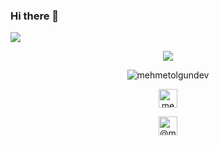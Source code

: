 
### Hi there 👋
![](https://visitor-badge.glitch.me/badge?page_id=mehmetolgundev.mehmetolgundev)</br>

<p align="center">

  <a href="https://github.com/mehmetolgundev?tab=repositories">
    <img src="https://badges.pufler.dev/repos/mehmetolgundev?style=flat-square&color=black&logo=github">
  </a>
 </p>
<p align="center"> <img src="https://github-readme-stats.vercel.app/api?username=mehmetolgundev&show_icons=true&theme=gotham" alt="mehmetolgundev" />

<p align="center">
<a href="https://linkedin.com/in/mehmetolgundev" target="blank"><img align="center" src="https://cdn.jsdelivr.net/npm/simple-icons@3.0.1/icons/linkedin.svg" alt="mehmetolgundev" height="30" width="30" /></a>
</p>
<p align="center">
<a href="https://medium.com/@mehmetolgundev" target="blank"><img align="center" src="https://cdn.jsdelivr.net/npm/simple-icons@3.0.1/icons/medium.svg" alt="@mehmetolgundev" height="30" width="30" /></a>
</p>

